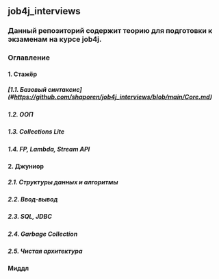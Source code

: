 ## job4j_interviews
### Данный репозиторий содержит теорию для подготовки к экзаменам на курсе job4j.
### Оглавление
#### 1. Стажёр
##### [1.1. Базовый синтаксис] (#https://github.com/shaporen/job4j_interviews/blob/main/Core.md)
##### 1.2. ООП
##### 1.3. Collections Lite
##### 1.4. FP, Lambda, Stream API
#### 2. Джуниор
##### 2.1. Структуры данных и алгоритмы
##### 2.2. Ввод-вывод
##### 2.3. SQL, JDBC
##### 2.4. Garbage Collection
##### 2.5. Чистая архитектура
#### Миддл

